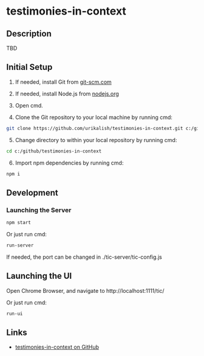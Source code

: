 # testimonies-in-context

## Description

TBD

## Initial Setup

1) If needed, install Git from [git-scm.com](https://git-scm.com/downloads)

2) If needed, install Node.js from [nodejs.org](https://nodejs.org)

3) Open cmd.

4) Clone the Git repository to your local machine by running cmd:
```sh
git clone https://github.com/urikalish/testimonies-in-context.git c:/github/testimonies-in-context
```

5) Change directory to within your local repository by running cmd:
```sh
cd c:/github/testimonies-in-context
```

6) Import npm dependencies by running cmd:
```sh
npm i
```

## Development

### Launching the Server
```sh
npm start
```

Or just run cmd:
```sh
run-server
```

If needed, the port can be changed in ./tic-server/tic-config.js

## Launching the UI
Open Chrome Browser, and navigate to http://localhost:1111/tic/

Or just run cmd:
```sh
run-ui
```

## Links

- [testimonies-in-context on GitHub](https://github.com/urikalish/testimonies-in-context)
